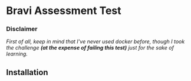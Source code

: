 Bravi Assessment Test
=====================

### Disclaimer
*First of all, keep in mind that I've never used docker before, though I took the challenge **(at the expense of failing this test)** just for the sake of learning.*

## Installation
